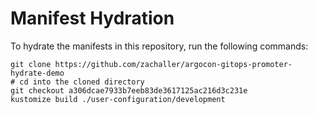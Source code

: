 # Manifest Hydration

To hydrate the manifests in this repository, run the following commands:

```shell
git clone https://github.com/zachaller/argocon-gitops-promoter-hydrate-demo
# cd into the cloned directory
git checkout a306dcae7933b7eeb83de3617125ac216d3c231e
kustomize build ./user-configuration/development
```
